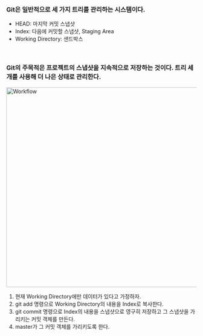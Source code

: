 ### Git은 일반적으로 세 가지 트리를 관리하는 시스템이다.
* HEAD: 마지막 커밋 스냅샷
* Index: 다음에 커밋할 스냅샷, Staging Area
* Working Directory: 샌드박스

<br>

### Git의 주목적은 프로젝트의 스냅샷을 지속적으로 저장하는 것이다. 트리 세 개를 사용해 더 나은 상태로 관리한다.
<img width="529" alt="Workflow" src="https://user-images.githubusercontent.com/53414240/128873930-68fa6fdc-245e-4b5c-854f-02cd09af20b6.PNG">

1. 현재 Working Directory에만 데이터가 있다고 가정하자.
2. git add 명령으로 Working Directory의 내용을 Index로 복사한다.
3. git commit 명령으로 Index의 내용을 스냅샷으로 영구히 저장하고 그 스냅샷을 가리키는 커밋 객체를 만든다.
4. master가 그 커밋 객체를 가리키도록 한다.
